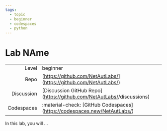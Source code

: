 ```yaml
---
tags:
  - topic
  - beginner
  - codespaces
  - python
---
```


# Lab NAme


|             |                                                                                                    |
| ----------: | :--------------------------------------------------------------------------------------------------|
| Level       | beginner|intermediate|expert                                                                       |
| Repo        | [https://github.com/NetAutLabs/<repo name>](https://github.com/NetAutLabs/<repo name>)             |
| Discussion  | [Discussion GitHub Repo](https://github.com/NetAutLabs/<repo name>/discussions)                    |
| Codespaces  | :material-check: [GitHub Codespaces](https://codespaces.new/NetAutLabs/<repo name>)                |


In this lab, you will ...

